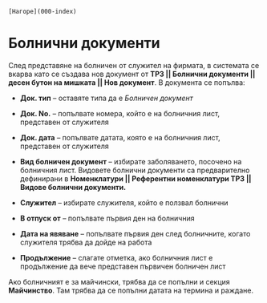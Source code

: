 ```{only} html
[Нагоре](000-index)
```

# Болнични документи

След представяне на болничен от служител на фирмата, в системата се
вкарва като се създава нов документ от **ТРЗ || Болнични
документи || десен бутон на мишката || Нов документ**. В
документа се попълва:

 - **Док. тип** – оставяте типа да е *Болничен документ*

 - **Док. No.** – попълвате номера, който е на болничния лист, представен от служителя

 - **Док. дата** – попълвате датата, която е на болничния лист, представен от служителя

 - **Вид болничен документ** – избирате заболяването, посочено на болничния лист. Видовете болнични документи са предварително дефинирани в **Номенклатури || Референтни номенклатури ТРЗ || Видове болнични документи.**

 - **Служител** – избирате служителя, който е ползвал болнични 

 - **В отпуск от** – попълвате първия ден на болничния

 - **Дата на явяване** – попълвате първия ден след болничните, когато служителя трябва да дойде на работа

 - **Продължение** – слагате отметка, ако болничния лист е продължение да вече представен първичен болничен лист

Ако болничният е за майчински, трябва да се попълни и секция
**Майчинство**. Там трябва да се попълни датата на термина и
раждане.
